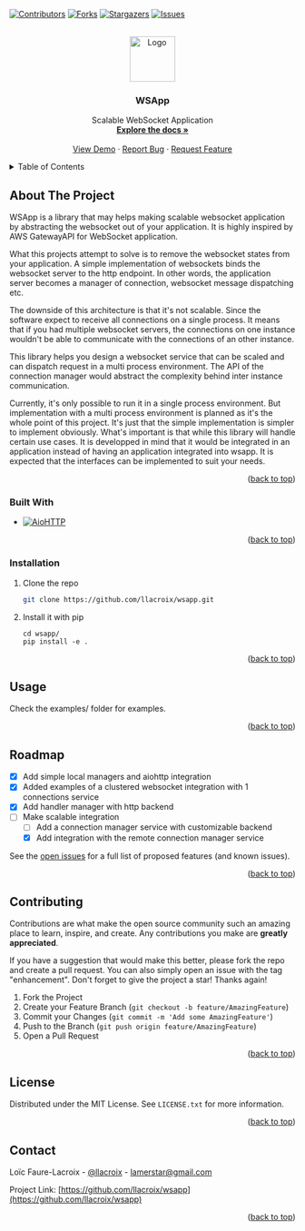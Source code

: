 <!-- Improved compatibility of back to top link: See: https://github.com/othneildrew/Best-README-Template/pull/73 -->
<a name="readme-top"></a>
<!--
*** Thanks for checking out the Best-README-Template. If you have a suggestion
*** that would make this better, please fork the repo and create a pull request
*** or simply open an issue with the tag "enhancement".
*** Don't forget to give the project a star!
*** Thanks again! Now go create something AMAZING! :D
-->



<!-- PROJECT SHIELDS -->
<!--
*** I'm using markdown "reference style" links for readability.
*** Reference links are enclosed in brackets [ ] instead of parentheses ( ).
*** See the bottom of this document for the declaration of the reference variables
*** for contributors-url, forks-url, etc. This is an optional, concise syntax you may use.
*** https://www.markdownguide.org/basic-syntax/#reference-style-links
-->
[![Contributors][contributors-shield]][contributors-url]
[![Forks][forks-shield]][forks-url]
[![Stargazers][stars-shield]][stars-url]
[![Issues][issues-shield]][issues-url]



<!-- PROJECT LOGO -->
<br />
<div align="center">
  <a href="https://github.com/llacroix/wsapp">
    <img src="images/logo.png" alt="Logo" width="80" height="80">
  </a>

<h3 align="center">WSApp</h3>

  <p align="center">
    Scalable WebSocket Application
    <br />
    <a href="https://github.com/llacroix/wsapp"><strong>Explore the docs »</strong></a>
    <br />
    <br />
    <a href="https://github.com/llacroix/wsapp/tree/main/examples">View Demo</a>
    ·
    <a href="https://github.com/llacroix/wsapp/issues">Report Bug</a>
    ·
    <a href="https://github.com/llacroix/wsapp/issues">Request Feature</a>
  </p>
</div>



<!-- TABLE OF CONTENTS -->
<details>
  <summary>Table of Contents</summary>
  <ol>
    <li>
      <a href="#about-the-project">About The Project</a>
      <ul>
        <li><a href="#built-with">Built With</a></li>
      </ul>
    </li>
    <li>
      <a href="#getting-started">Getting Started</a>
      <ul>
        <li><a href="#installation">Installation</a></li>
      </ul>
    </li>
    <li><a href="#usage">Usage</a></li>
    <li><a href="#roadmap">Roadmap</a></li>
    <li><a href="#contributing">Contributing</a></li>
    <li><a href="#license">License</a></li>
    <li><a href="#contact">Contact</a></li>
    <!--
    <li><a href="#acknowledgments">Acknowledgments</a></li>
    -->
  </ol>
</details>



<!-- ABOUT THE PROJECT -->
## About The Project

<!--
[![Product Name Screen Shot][product-screenshot]](https://example.com)
-->

WSApp is a library that may helps making scalable websocket application by abstracting
the websocket out of your application. It is highly inspired by AWS GatewayAPI for WebSocket
application.

What this projects attempt to solve is to remove the websocket states from your application.
A simple implementation of websockets binds the websocket server to the http endpoint. In other
words, the application server becomes a manager of connection, websocket message dispatching etc.

The downside of this architecture is that it's not scalable. Since the software expect to receive
all connections on a single process. It means that if you had multiple websocket servers, the
connections on one instance wouldn't be able to communicate with the connections of an other
instance.

This library helps you design a websocket service that can be scaled and can dispatch request in
a multi process environment. The API of the connection manager would abstract the complexity
behind inter instance communication.

Currently, it's only possible to run it in a single process environment. But implementation with
a multi process environment is planned as it's the whole point of this project. It's just that
the simple implementation is simpler to implement obviously. What's important is that while
this library will handle certain use cases. It is developped in mind that it would be integrated
in an application instead of having an application integrated into wsapp. 
It is expected that the interfaces can be implemented to suit your needs.

<p align="right">(<a href="#readme-top">back to top</a>)</p>



### Built With

* [![AioHTTP][AioHttp]][AioHttp-url]

<p align="right">(<a href="#readme-top">back to top</a>)</p>


### Installation

1. Clone the repo
   ```sh
   git clone https://github.com/llacroix/wsapp.git
   ```
2. Install it with pip
   ```
   cd wsapp/
   pip install -e .
   ```

<p align="right">(<a href="#readme-top">back to top</a>)</p>



<!-- USAGE EXAMPLES -->
## Usage

Check the examples/ folder for examples.

<!--
_For more examples, please refer to the [Documentation](https://wsapp.readthedocs.io/en/latest/)_
-->

<p align="right">(<a href="#readme-top">back to top</a>)</p>



<!-- ROADMAP -->
## Roadmap

- [x] Add simple local managers and aiohttp integration
- [x] Added examples of a clustered websocket integration with 1 connections service 
- [x] Add handler manager with http backend
- [ ] Make scalable integration
	- [ ] Add a connection manager service with customizable backend
	- [x] Add integration with the remote connection manager service

See the [open issues](https://github.com/llacroix/wsapp/issues) for a full list of proposed features (and known issues).

<p align="right">(<a href="#readme-top">back to top</a>)</p>



<!-- CONTRIBUTING -->
## Contributing

Contributions are what make the open source community such an amazing place to learn, inspire, and create. Any contributions you make are **greatly appreciated**.

If you have a suggestion that would make this better, please fork the repo and create a pull request. You can also simply open an issue with the tag "enhancement".
Don't forget to give the project a star! Thanks again!

1. Fork the Project
2. Create your Feature Branch (`git checkout -b feature/AmazingFeature`)
3. Commit your Changes (`git commit -m 'Add some AmazingFeature'`)
4. Push to the Branch (`git push origin feature/AmazingFeature`)
5. Open a Pull Request

<p align="right">(<a href="#readme-top">back to top</a>)</p>



<!-- LICENSE -->
## License

Distributed under the MIT License. See `LICENSE.txt` for more information.

<p align="right">(<a href="#readme-top">back to top</a>)</p>


## Contact

Loïc Faure-Lacroix - [@llacroix](https://twitter.com/llacroix) - lamerstar@gmail.com

Project Link: [https://github.com/llacroix/wsapp](https://github.com/llacroix/wsapp)

<p align="right">(<a href="#readme-top">back to top</a>)</p>

<!-- MARKDOWN LINKS & IMAGES -->
<!-- https://www.markdownguide.org/basic-syntax/#reference-style-links -->
[contributors-shield]: https://img.shields.io/github/contributors/llacroix/wsapp.svg?style=for-the-badge
[contributors-url]: https://github.com/llacroix/wsapp/graphs/contributors
[forks-shield]: https://img.shields.io/github/forks/llacroix/wsapp.svg?style=for-the-badge
[forks-url]: https://github.com/llacroix/wsapp/network/members
[stars-shield]: https://img.shields.io/github/stars/llacroix/wsapp.svg?style=for-the-badge
[stars-url]: https://github.com/llacroix/wsapp/stargazers
[issues-shield]: https://img.shields.io/github/issues/llacroix/wsapp.svg?style=for-the-badge
[issues-url]: https://github.com/llacroix/wsapp/issues
[AioHttp]: https://img.shields.io/badge/aiohttp-35495E?style=for-the-badge&logo=aiohttp&logoColor=4FC08D
[AioHttp-url]: https://docs.aiohttp.org/en/stable/

